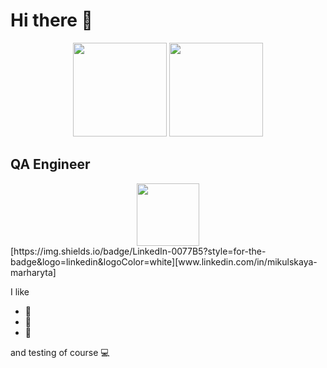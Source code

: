 #  Hi there 👋

<p align='center'>
   <a href="https://github-readme-stats.vercel.app/api?username=MikylskayaMN3&show_icons=true&count_private=true">
       <img height=150 src="https://github-readme-stats.vercel.app/api?username=MikylskayaMN&show_icons=true&count_private=true"/></a>
   <a href="https://github.com/MikylskayaMN/github-readme-stats">
       <img height=150 src="https://github-readme-stats.vercel.app/api/top-langs/?username=MikylskayaMN&layout=compact"/></a>
</p>

## QA Engineer


<div id="header" align="center">
  <img src="https://media0.giphy.com/media/dTtOyFXfwU5Io91IVW/giphy.gif?cid=ecf05e47uf0o4zuip3x0gu3gbkj4oyp38sw5v2m3z2gc0rtk&rid=giphy.gif&ct=s" width="100"/>
</div>
[https://img.shields.io/badge/LinkedIn-0077B5?style=for-the-badge&logo=linkedin&logoColor=white][www.linkedin.com/in/mikulskaya-marharyta]

I like

- 🍫
- 💃
- 🌻

and testing of course 💻

<!--
**MikylskayaMN/MikylskayaMN** is a ✨ _special_ ✨ repository because its `README.md` (this file) appears on your GitHub profile.

Here are some ideas to get you started:

- 🔭 I’m currently working on ...
- 🌱 I’m currently learning ...
- 👯 I’m looking to collaborate on ...
- 🤔 I’m looking for help with ...
- 💬 Ask me about ...
- 📫 How to reach me: ...
- 😄 Pronouns: ...
- ⚡ Fun fact: ...
-->

